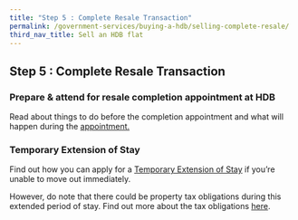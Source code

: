 ```yaml
---
title: "Step 5 : Complete Resale Transaction"
permalink: /government-services/buying-a-hdb/selling-complete-resale/
third_nav_title: Sell an HDB flat
---
```


## Step 5 : Complete Resale Transaction

### Prepare & attend for resale completion appointment at HDB

Read about things to do before the completion appointment and what will happen during the <a href="https://www.hdb.gov.sg/cs/infoweb/residential/selling-a-flat/selling-process/appointment-with-hdb" target="_blank">appointment.</a>


### Temporary Extension of Stay

Find out how you can apply for a <a href="https://www.hdb.gov.sg/cs/infoweb/residential/selling-a-flat/procedures/temporary-extension-of-stay-for-sellers" target="_blank">Temporary Extension of Stay</a> if you’re unable to move out immediately. 

However, do note that there could be property tax obligations during this extended period of stay. Find out more about the tax obligations <a href="https://www.iras.gov.sg/irashome/Property/Property-owners/Learning-the-basics/Essential-Property-Tax-Information-for-HDB-Flat-Owners/#title3" target="_blank">here</a>.
